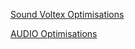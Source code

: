 [Sound Voltex Optimisations](https://github.com/SakifX9/Rhythm-Game-Optimisations/blob/main/Sound%20Voltex%20%E3%82%B3%E3%83%8A%E3%82%B9%E3%83%86/Sound%20Voltex%20Optimisations.md)

[AUDIO Optimisations](https://github.com/SakifX9/Rhythm-Game-Optimisations/blob/main/Voicemeeter/How%20to%20setup%20Voicemeeter%20for%20Rhythm%20Games.md)
